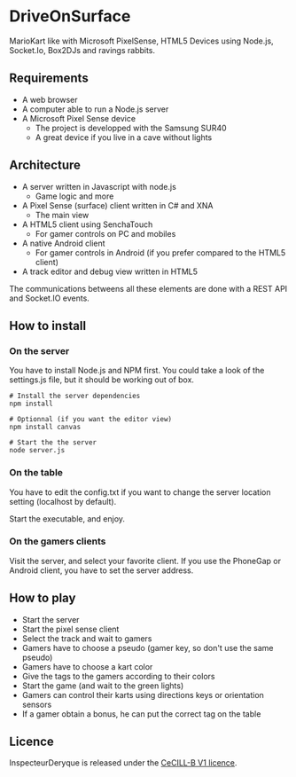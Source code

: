 DriveOnSurface
==============

MarioKart like with Microsoft PixelSense, HTML5 Devices using Node.js, Socket.Io, Box2DJs and ravings rabbits.

## Requirements

 * A web browser
 * A computer able to run a Node.js server
 * A Microsoft Pixel Sense device
 	* The project is developped with the Samsung SUR40
 	* A great device if you live in a cave without lights

## Architecture

 * A server written in Javascript with node.js
 	* Game logic and more
 * A Pixel Sense (surface) client written in C# and XNA
 	* The main view
 * A HTML5 client using SenchaTouch
 	* For gamer controls on PC and mobiles
 * A native Android client
 	* For gamer controls in Android (if you prefer compared to the HTML5 client)
 * A track editor and debug view written in HTML5

The communications betweens all these elements are done with a REST API and Socket.IO events.

## How to install

### On the server

You have to install Node.js and NPM first.
You could take a look of the settings.js file, but it should be working out of box.

```shell
# Install the server dependencies
npm install

# Optionnal (if you want the editor view)
npm install canvas

# Start the the server
node server.js
```

### On the table

You have to edit the config.txt if you want to change the server location setting (localhost by default).

Start the executable, and enjoy.

### On the gamers clients

Visit the server, and select your favorite client. If you use the PhoneGap or Android client, you have to set the server address.

## How to play

 * Start the server
 * Start the pixel sense client
 * Select the track and wait to gamers
 * Gamers have to choose a pseudo (gamer key, so don't use the same pseudo)
 * Gamers have to choose a kart color
 * Give the tags to the gamers according to their colors
 * Start the game (and wait to the green lights)
 * Gamers can control their karts using directions keys or orientation sensors
 * If a gamer obtain a bonus, he can put the correct tag on the table

## Licence

InspecteurDeryque is released under the [CeCILL-B V1 licence](http://www.cecill.info/index.en.html).
